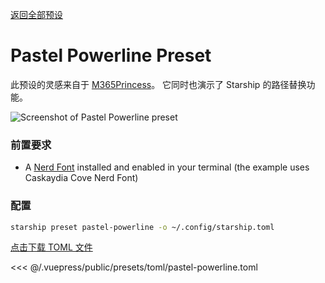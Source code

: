 [返回全部预设](./README.md#pastel-powerline)

# Pastel Powerline Preset

此预设的灵感来自于 [M365Princess](https://github.com/JanDeDobbeleer/oh-my-posh/blob/main/themes/M365Princess.omp.json)。 它同时也演示了 Starship 的路径替换功能。

![Screenshot of Pastel Powerline preset](/presets/img/pastel-powerline.png)

### 前置要求

- A [Nerd Font](https://www.nerdfonts.com/) installed and enabled in your terminal (the example uses Caskaydia Cove Nerd Font)

### 配置

```sh
starship preset pastel-powerline -o ~/.config/starship.toml
```

[点击下载 TOML 文件](/presets/toml/pastel-powerline.toml)

<<< @/.vuepress/public/presets/toml/pastel-powerline.toml
